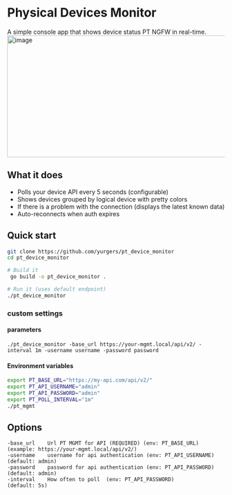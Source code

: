 # Physical Devices Monitor

A simple console app that  shows device  status PT NGFW in real-time.
<img width="1391" height="282" alt="image" src="https://github.com/user-attachments/assets/b0a653d0-01b0-487c-b94a-cb1b9d43213f" />

## What it does

- Polls your device API every 5 seconds (configurable)
- Shows devices grouped by logical device with pretty colors
- If there is a problem with the connection (displays the latest known data)
- Auto-reconnects when auth expires

## Quick start

```bash
git clone https://github.com/yurgers/pt_device_monitor
cd pt_device_monitor

# Build it
 go build -o pt_device_monitor .

# Run it (uses default endpoint)
./pt_device_monitor
```

### custom settings

#### parameters
```
./pt_device_monitor -base_url https://your-mgmt.local/api/v2/ -interval 1m -username username -password password
```

#### Environment variables
```bash
export PT_BASE_URL="https://my-api.com/api/v2/"
export PT_API_USERNAME="admin"
export PT_API_PASSWORD="admin"
export PT_POLL_INTERVAL="1m"
./pt_mgmt
```


## Options

```
-base_url    Url PT MGMT for API (REQUIRED) (env: PT_BASE_URL) (example: https://your-mgmt.local/api/v2/)
-username    username for api authentication (env: PT_API_USERNAME)  (default: admin)
-password    password for api authentication (env: PT_API_PASSWORD)  (default: admin) 
-interval    How often to poll  (env: PT_API_PASSWORD)               (default: 5s)
```
